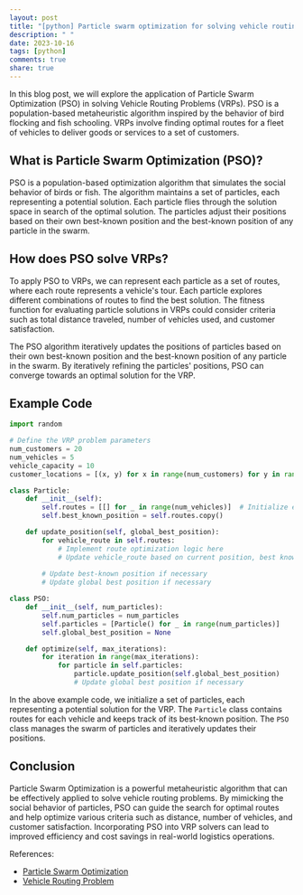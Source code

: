 ```yaml
---
layout: post
title: "[python] Particle swarm optimization for solving vehicle routing problems"
description: " "
date: 2023-10-16
tags: [python]
comments: true
share: true
---
```


In this blog post, we will explore the application of Particle Swarm Optimization (PSO) in solving Vehicle Routing Problems (VRPs). PSO is a population-based metaheuristic algorithm inspired by the behavior of bird flocking and fish schooling. VRPs involve finding optimal routes for a fleet of vehicles to deliver goods or services to a set of customers.

## What is Particle Swarm Optimization (PSO)?

PSO is a population-based optimization algorithm that simulates the social behavior of birds or fish. The algorithm maintains a set of particles, each representing a potential solution. Each particle flies through the solution space in search of the optimal solution. The particles adjust their positions based on their own best-known position and the best-known position of any particle in the swarm.

## How does PSO solve VRPs?

To apply PSO to VRPs, we can represent each particle as a set of routes, where each route represents a vehicle's tour. Each particle explores different combinations of routes to find the best solution. The fitness function for evaluating particle solutions in VRPs could consider criteria such as total distance traveled, number of vehicles used, and customer satisfaction.

The PSO algorithm iteratively updates the positions of particles based on their own best-known position and the best-known position of any particle in the swarm. By iteratively refining the particles' positions, PSO can converge towards an optimal solution for the VRP.

## Example Code

```python
import random

# Define the VRP problem parameters
num_customers = 20
num_vehicles = 5
vehicle_capacity = 10
customer_locations = [(x, y) for x in range(num_customers) for y in range(num_customers)]

class Particle:
    def __init__(self):
        self.routes = [[] for _ in range(num_vehicles)]  # Initialize empty routes for each vehicle
        self.best_known_position = self.routes.copy()

    def update_position(self, global_best_position):
        for vehicle_route in self.routes:
            # Implement route optimization logic here
            # Update vehicle_route based on current position, best known position, and global best position
        
        # Update best-known position if necessary
        # Update global best position if necessary

class PSO:
    def __init__(self, num_particles):
        self.num_particles = num_particles
        self.particles = [Particle() for _ in range(num_particles)]
        self.global_best_position = None

    def optimize(self, max_iterations):
        for iteration in range(max_iterations):
            for particle in self.particles:
                particle.update_position(self.global_best_position)
                # Update global best position if necessary
```

In the above example code, we initialize a set of particles, each representing a potential solution for the VRP. The `Particle` class contains routes for each vehicle and keeps track of its best-known position. The `PSO` class manages the swarm of particles and iteratively updates their positions.

## Conclusion

Particle Swarm Optimization is a powerful metaheuristic algorithm that can be effectively applied to solve vehicle routing problems. By mimicking the social behavior of particles, PSO can guide the search for optimal routes and help optimize various criteria such as distance, number of vehicles, and customer satisfaction. Incorporating PSO into VRP solvers can lead to improved efficiency and cost savings in real-world logistics operations.

References:
- [Particle Swarm Optimization](https://en.wikipedia.org/wiki/Particle_swarm_optimization)
- [Vehicle Routing Problem](https://en.wikipedia.org/wiki/Vehicle_routing_problem)